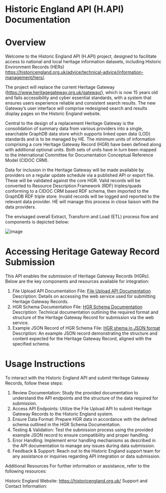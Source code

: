 # Historic England API (H.API) Documentation

# Overview
Welcome to the Historic England API (H.API) project, designed to facilitate access to national and local heritage information datasets, including Historic Environment Records (HERs) https://historicengland.org.uk/advice/technical-advice/information-management/hers/. 

The project will replace the current Heritage Gateway (https://www.heritagegateway.org.uk/gateway/), which is now 15 years old and fails accessibility and cyber essential standards, with a system that ensures users experience reliable and consistent search results. The new Gateway’s user interface will comprise redesigned search and results display pages on the Historic England website.

Central to the design of a replacement Heritage Gateway is the consolidation of summary data from various providers into a single, searchable GraphDB data store which supports linked open data (LOD) standards and is to be managed by HE. The minimum units of information comprising a core Heritage Gateway Record (HGR) have been defined along with additional optional units. Both sets of units have in turn been mapped to the International Committee for Documentation Conceptual Reference Model (CIDOC CRM).  

Data for inclusion in the Heritage Gateway will be made available by providers on a regular update schedule via a published API or export file. These will be validated against the core HGR. Valid records will be converted to Resource Description Framework (RDF) triples/quads conforming to a CIDOC CRM based RDF schema, then imported to the GraphDB RDF triple store. Invalid records will be logged and reported to the relevant data provider. HE will manage this process in close liaison with the data providers. 

The envisaged overall Extract, Transform and Load (ETL) process flow and components is depicted below: 

![image](https://github.com/ember-technology-ltd/H.API/assets/86000238/da935d03-7c5b-46b4-aba9-c71de88df217)


# Accessing Heritage Gateway Record Submission
This API enables the submission of Heritage Gateway Records (HGRs). Below are the key components and resources available for integration:

1. File Upload API Documentation
File: [File Upload API Documentation](FileUploadDocumentation.md)
Description: Details on accessing the web service used for submitting Heritage Gateway Records.
2. HGR Schema Documentation
File: [HGR Schema Documentation](HGRSchemaDocumentation.md)
Description: Technical documentation outlining the required format and structure of the Heritage Gateway Record for submission via the web service.
3. Example JSON Record of HGR Schema
File: [HGR shema in JSON format](HeritageGatewayRecord.json)
Description: An example JSON record demonstrating the structure and content expected for the Heritage Gateway Record, aligned with the specified schema.

# Usage Instructions

To interact with the Historic England API and submit Heritage Gateway Records, follow these steps:

1) Review Documentation: Study the provided documentation to understand the API endpoints and the structure of the data required for submission.
2) Access API Endpoints: Utilize the File Upload API to submit Heritage Gateway Records to the Historic England system.
3) Ensure Data Format: Prepare HGR data in accordance with the defined schema outlined in the HGR Schema Documentation.
4) Testing & Validation: Test the submission process using the provided example JSON record to ensure compatibility and proper handling.
5) Error Handling: Implement error handling mechanisms as described in the API documentation to manage any issues during data submission.
6) Feedback & Support: Reach out to the Historic England support team for any assistance or inquiries regarding API integration or data submission.

Additional Resources
For further information or assistance, refer to the following resources:

Historic England Website: https://historicengland.org.uk/
Support and Contact Information: 

